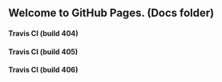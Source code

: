 ## Welcome to GitHub Pages. (Docs folder)

#### Travis CI (build 404)

#### Travis CI (build 405)

#### Travis CI (build 406)
